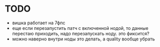 
# TODO

- вишка работает на 7фпс
- еще если перезапустить патч с включенной нодой, то данные перестаю приходить, надо перезапускать ноду. это фиксится?
- можно наверно внутри ноды это делать, а quality вообще убрать